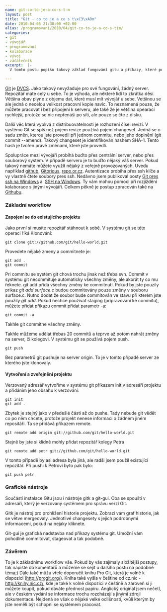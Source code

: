 ```yaml
--- 
name: git-co-to-je-a-co-s-t-m
layout: post
title: "Git - co to je a co s t\xC3\xADm"
date: 2010-04-05 21:30:00 +02:00
alias: /programovani/2010/04/git-co-to-je-a-co-s-tim/
categories: 
- git
- vývojář
- programování
- kolaborace
- vývoj
- záčátečník
excerpt:  |-
  V tomto postu popíšu takový základ fungování gitu a příkazy, které použijete při práci nejčastěji.

---
```


[Git](http://git-scm.com) je <a href="http://en.wikipedia.org/wiki/Distributed_version_control_system"><abbr title="Distribuovaný/Decentralizovaný Systém pro Kontrolu Verzí">DVCS</abbr></a>. Jako takový nevyžaduje pro své fungování, žádný server. Repozitář máte celý u sebe. To je výhoda, ale některé lidi to zkrátka děsí. Většina obav plyne z objemu dat, které musí mít vývojář u sebe. Vetšinou se ale jedná o necelou velikost pracovní kopie navíc. To neznamená pouze, že můžete pracovat i bez připojení k serveru, ale také že je většina opearací rychlejší, protože se nic nepřenáši po síti, ale pouze se čte z disku.

Další věc která vyplívá z distribuovatelnosti je rozhození čísel revizí. V systému Git se spíš než pojem revize používá pojem changeset. Jedná se o sadu změn, kterou jste provedli při jednom commitu, nebo jeho doplnění (git commit --amend). Takový changeset je identifikován hashem SHA-1. Tento hash je tvořen právě změnami, které jste provedli.

Spolupráce mezi vývojáři probíhá buďto přes centrální server, nebo přes souborový systém. V případě serveru je to buďto nějaký váš server. Pokud takový nemáte můžete využít nějaký z veřejně provozovaných. Uvedu například <a href="http://github.com/">github</a>, <a href="http://gitorious.org/">Gitorious</a>, <a href="http://repo.or.cz/">repo.or.cz</a>. Autentizace probiha přes ssh klíče a vy vlastně čtete soubory pres ssh. Nedávno jsem publikoval posty <a href="http://www.rooland.cz/system/2010/03/31/git-pres-ssh-na-windows/">Git pres ssh na Windows</a> a  <a href="http://www.rooland.cz/komunikace/2009/12/ssh-na-windows/">SSH na Windows</a>. Ty vám mohou pomoci při rozjíždění kolaborace s jinými vývojáři. Celkem pěkně je postup zpracován také na <a href="http://help.github.com/msysgit-key-setup/">Githubu</a>.

### Základní workflow
#### Zapojení se do existujícího projektu

Jako první si musíte repozitář stáhnout k sobě. V systému git se této operaci říká Klonování:

    git clone git://github.com/git/hello-world.git

Provedete nějaké zmeny a commitnete je:

    git add .
    git commit

Pri commitu se systém git chová trochu jinak než třeba svn. Commit v systému git necommituje automaticky všechny změny, ale akorát ty co mu řeknete. git add přidá všechny změny ke commitnutí. Pokud by jste pouzily prikaz <em>git add surface.c</em> budou commitovány pouze změny v souboru surface.c. Nutno dodat že soubor bude commitován ve stavu při kterém jste použily <em>git add</em>. Pokud nechce používat staging (pripravovani ke commitu), můžete přidat příkazu commit přidat parametr -a:

    git commit -a

Takhle git commitne všechny změny.

Takhle můžeme udělat třebas 20 commitů a teprve až potom nahrát změny na server, či kolegovi. V systému git se používá pojem push.

    git push

Bez parametrů git pushuje na server origin. To je v tomto případě server ze kterého jste klonovaly.

#### Vytvoření a zveřejnění projektu

Verzovaný adresář vytvoříme v systému git příkazem init v adresáři projektu a přidáním jeho obsahu k verzování:

    git init
    git add .

Zbytek je stejný jako v předešlé části až do pushe. Tady nebude git vědět co po něm chcete, protože projekt nenese informaci o žádném jiném repositáři. Ta se přidává přikazem remote.

    git remote add origin git://github.com/git/hello-world.git

Stejně by jste si klidně mohly přidat repozitář kolegy Petra

    git remote add petr git://github.com/git/hello-world.git

V tomto případě by asi adresa byla jiná, ale radši jsem použil existující repozitář. Při pushi k Petrovi byto pak bylo:

    git push petr


### Grafické nástroje

Součástí instalace Gitu jsou i nástroje gitk a git-gui. Oba se spouští v adresáři, který je verzovaný systémem pro správu verzí Git.

Gitk je nástroj pro prohlížení historie projektu. Zobrazí vám graf historie, jak se větve mergeovaly. Jednotlivé changesety s jejich podrobnymi informacemi, pokud na nejaky kliknete.

Git-gui je grafická nadstavba nad příkazy systému git. Umožní vám pohodlně commitovat, stageovat a tak podobně.

### Závěrem

To je k základnímu workflow vše. Pokud by vás zajímaly složitější postupy, tak napište do komentářů a můžeme se sejít u dalšího postu na podobné téma;) Dále také můžu vřele doporučit knihu Pro Git, která je volně k dispozici (<a href="http://progit.org/">http://progit.org/</a>). Kniha také vyšla v češtine od cz.nic - <a href="http://knihy.nic.cz/">http://knihy.nic.cz/</a>, kde je také k volně dispozici v češtině a zároveň si ji můžete koupit, pokud dáváte přednost papíru. Anglický originál jsem nečetl, ale v českém vydání se informace trochu rozcházejí s jinými zdroji dokumentace. Nejdená se však o nějaké velké odlišnosti, kvůli kterým by jste neměli být schopni se systémem pracovat.
